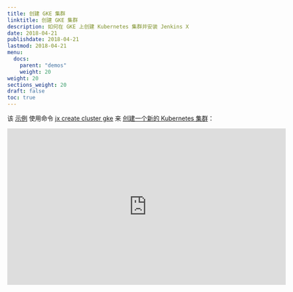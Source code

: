```yaml
---
title: 创建 GKE 集群
linktitle: 创建 GKE 集群
description: 如何在 GKE 上创建 Kubernetes 集群并安装 Jenkins X
date: 2018-04-21
publishdate: 2018-04-21
lastmod: 2018-04-21
menu:
  docs:
    parent: "demos"
    weight: 20
weight: 20
sections_weight: 20
draft: false
toc: true
---
```


该 [示例](https://www.youtube.com/watch?v=r8-J9Qg-p9U) 使用命令 [jx create cluster gke](/commands/jx_create_cluster_gke) 来 [创建一个新的 Kubernetes 集群](/getting-started/create-cluster)：

<iframe width="640" height="360" src="https://www.youtube.com/embed/r8-J9Qg-p9U" frameborder="0" allow="autoplay; encrypted-media" allowfullscreen></iframe>